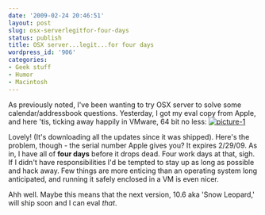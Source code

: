 ```yaml
---
date: '2009-02-24 20:46:51'
layout: post
slug: osx-serverlegitfor-four-days
status: publish
title: OSX server...legit...for four days
wordpress_id: '906'
categories:
- Geek stuff
- Humor
- Macintosh
---
```


As previously noted, I've been wanting to try OSX server to solve some calendar/addressbook questions. Yesterday, I got my eval copy from Apple, and here 'tis, ticking away happily in VMware, 64 bit no less:
[![picture-1](http://fnord.phfactor.net/wp-content/uploads/2009/02/picture-1-450x369.png)](http://fnord.phfactor.net/wp-content/uploads/2009/02/picture-1.png)

Lovely! (It's downloading all the updates since it was shipped). Here's the problem, though - the serial number Apple gives you? It expires 2/29/09. As in, I have all of **four days** before it drops dead. Four work days at that, sigh. If I didn't have responsibilities I'd be tempted to stay up as long as possible and hack away. Few things are more enticing than an operating system long anticipated, and running it safely enclosed in a VM is even nicer.

Ahh well. Maybe this means that the next version, 10.6 aka 'Snow Leopard,' will ship soon and I can eval _that_.
